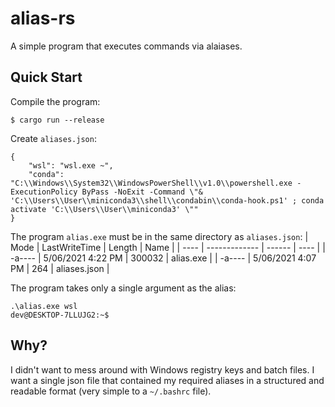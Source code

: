 # alias-rs

A simple program that executes commands via alaiases.

## Quick Start
Compile the program:
```
$ cargo run --release
```

Create `aliases.json`:
```
{
    "wsl": "wsl.exe ~",
    "conda": "C:\\Windows\\System32\\WindowsPowerShell\\v1.0\\powershell.exe -ExecutionPolicy ByPass -NoExit -Command \"& 'C:\\Users\\User\\miniconda3\\shell\\condabin\\conda-hook.ps1' ; conda activate 'C:\\Users\\User\\miniconda3' \""
}
```

The program `alias.exe` must be in the same directory as `aliases.json`:
| Mode | LastWriteTime | Length | Name |
| ---- | ------------- | ------ | ---- |
| -a---- | 5/06/2021 4:22 PM | 300032 | alias.exe |
| -a---- | 5/06/2021 4:07 PM | 264 | aliases.json |

The program takes only a single argument as the alias:
```
.\alias.exe wsl
dev@DESKTOP-7LLUJG2:~$
```

## Why?
I didn't want to mess around with Windows registry keys and batch files. I want a single json file that contained my required aliases in a structured and readable format (very simple to a `~/.bashrc` file).